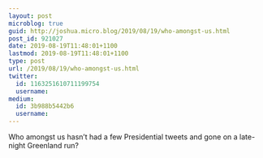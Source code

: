 ```yaml
---
layout: post
microblog: true
guid: http://joshua.micro.blog/2019/08/19/who-amongst-us.html
post_id: 921027
date: 2019-08-19T11:48:01+1100
lastmod: 2019-08-19T11:48:01+1100
type: post
url: /2019/08/19/who-amongst-us.html
twitter:
  id: 1163251610711199754
  username: 
medium:
  id: 3b988b5442b6
  username: 
---
```

‪Who amongst us hasn’t had a few Presidential tweets and gone on a late-night Greenland run?‬

